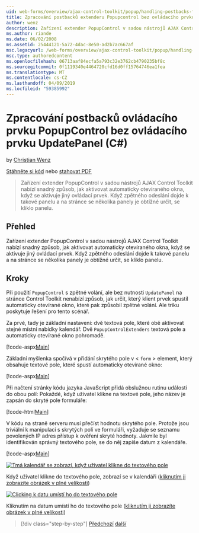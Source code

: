 ```yaml
---
uid: web-forms/overview/ajax-control-toolkit/popup/handling-postbacks-from-a-popup-control-without-an-updatepanel-cs
title: Zpracování postbacků extenderu Popupcontrol bez ovládacího prvku UpdatePanel (C#) ovládacího | Dokumentace Microsoftu
author: wenz
description: Zařízení extender PopupControl v sadou nástrojů AJAX Control Toolkit nabízí snadný způsob, jak aktivovat automaticky otevíraného okna, když se aktivuje jiný ovládací prvek. Zpětné volání při výskytu v su...
ms.author: riande
ms.date: 06/02/2008
ms.assetid: 25444121-5a72-4dac-8e50-ad2b7ac667af
msc.legacyurl: /web-forms/overview/ajax-control-toolkit/popup/handling-postbacks-from-a-popup-control-without-an-updatepanel-cs
msc.type: authoredcontent
ms.openlocfilehash: 06713aaf84ecfa5a793c32e3762cb4790235bf8c
ms.sourcegitcommit: 0f1119340e4464720cfd16d0ff15764746ea1fea
ms.translationtype: MT
ms.contentlocale: cs-CZ
ms.lasthandoff: 04/09/2019
ms.locfileid: "59385992"
---
```

# <a name="handling-postbacks-from-a-popup-control-without-an-updatepanel-c"></a>Zpracování postbacků ovládacího prvku PopupControl bez ovládacího prvku UpdatePanel (C#)

by [Christian Wenz](https://github.com/wenz)

[Stáhněte si kód](http://download.microsoft.com/download/9/3/f/93f8daea-bebd-4821-833b-95205389c7d0/PopupControl3.cs.zip) nebo [stahovat PDF](http://download.microsoft.com/download/2/d/c/2dc10e34-6983-41d4-9c08-f78f5387d32b/popupcontrol3CS.pdf)

> Zařízení extender PopupControl v sadou nástrojů AJAX Control Toolkit nabízí snadný způsob, jak aktivovat automaticky otevíraného okna, když se aktivuje jiný ovládací prvek. Když zpětného odeslání dojde k takové panelu a na stránce se několika panely je obtížné určit, se kliklo panelu.


## <a name="overview"></a>Přehled

Zařízení extender PopupControl v sadou nástrojů AJAX Control Toolkit nabízí snadný způsob, jak aktivovat automaticky otevíraného okna, když se aktivuje jiný ovládací prvek. Když zpětného odeslání dojde k takové panelu a na stránce se několika panely je obtížné určit, se kliklo panelu.

## <a name="steps"></a>Kroky

Při použití `PopupControl` s zpětné volání, ale bez nutnosti `UpdatePanel` na stránce Control Toolkit nenabízí způsob, jak určit, který klient prvek spustil automaticky otevírané okno, které pak způsobil zpětné volání. Ale triku poskytuje řešení pro tento scénář.

Za prvé, tady je základní nastavení: dvě textová pole, které obě aktivovat stejné místní nabídky kalendář. Dvě `PopupControlExtenders` textová pole a automaticky otevírané okno pohromadě.

[!code-aspx[Main](handling-postbacks-from-a-popup-control-without-an-updatepanel-cs/samples/sample1.aspx)]

Základní myšlenka spočívá v přidání skrytého pole v &lt; `form` &gt; element, který obsahuje textové pole, které spustí automaticky otevírané okno:

[!code-aspx[Main](handling-postbacks-from-a-popup-control-without-an-updatepanel-cs/samples/sample2.aspx)]

Při načtení stránky kódu jazyka JavaScript přidá obslužnou rutinu události do obou polí: Pokaždé, když uživatel klikne na textové pole, jeho název je zapsán do skryté pole formuláře:

[!code-html[Main](handling-postbacks-from-a-popup-control-without-an-updatepanel-cs/samples/sample3.html)]

V kódu na straně serveru musí přečíst hodnotu skrytého pole. Protože jsou triviální k manipulaci s skrytých polí ve formuláři, vyžaduje se seznamu povolených IP adres přístup k ověření skryté hodnoty. Jakmile byl identifikován správný textového pole, se do něj zapíše datum z kalendáře.

[!code-aspx[Main](handling-postbacks-from-a-popup-control-without-an-updatepanel-cs/samples/sample4.aspx)]


[![Tmá kalendář se zobrazí, když uživatel klikne do textového pole](handling-postbacks-from-a-popup-control-without-an-updatepanel-cs/_static/image2.png)](handling-postbacks-from-a-popup-control-without-an-updatepanel-cs/_static/image1.png)

Když uživatel klikne do textového pole, zobrazí se v kalendáři ([kliknutím ji zobrazíte obrázek v plné velikosti](handling-postbacks-from-a-popup-control-without-an-updatepanel-cs/_static/image3.png))


[![Clicking k datu umístí ho do textového pole](handling-postbacks-from-a-popup-control-without-an-updatepanel-cs/_static/image5.png)](handling-postbacks-from-a-popup-control-without-an-updatepanel-cs/_static/image4.png)

Kliknutím na datum umístí ho do textového pole ([kliknutím ji zobrazíte obrázek v plné velikosti](handling-postbacks-from-a-popup-control-without-an-updatepanel-cs/_static/image6.png))

> [!div class="step-by-step"]
> [Předchozí](handling-postbacks-from-a-popup-control-with-an-updatepanel-cs.md)
> [další](using-multiple-popup-controls-vb.md)
